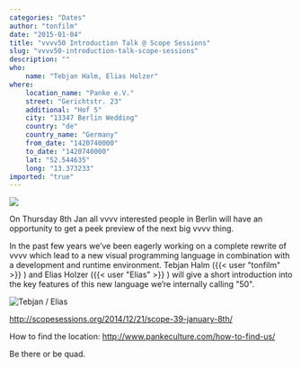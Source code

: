 ```yaml
---
categories: "Dates"
author: "tonfilm"
date: "2015-01-04"
title: "vvvv50 Introduction Talk @ Scope Sessions"
slug: "vvvv50-introduction-talk-scope-sessions"
description: ""
who: 
    name: "Tebjan Halm, Elias Holzer"
where: 
    location_name: "Panke e.V."
    street: "Gerichtstr. 23"
    additional: "Hof 5"
    city: "13347 Berlin Wedding"
    country: "de"
    country_name: "Germany"
    from_date: "1420740000"
    to_date: "1420740000"
    lat: "52.544635"
    long: "13.373233"
imported: "true"
---
```



![](50.png) 

On Thursday 8th Jan all vvvv interested people in Berlin will have an opportunity to get a peek preview of the next big vvvv thing.

In the past few years we’ve been eagerly working on a complete rewrite of vvvv which lead to a new visual programming language in combination with a development and runtime environment. Tebjan Halm ({{< user "tonfilm" >}} ) and Elias Holzer ({{< user "Elias" >}} ) will give a short introduction into the key features of this new language we’re internally calling "50".

![Tebjan / Elias](EliasTebjan2.png) 


http://scopesessions.org/2014/12/21/scope-39-january-8th/

How to find the location:
http://www.pankeculture.com/how-to-find-us/

Be there or be quad.